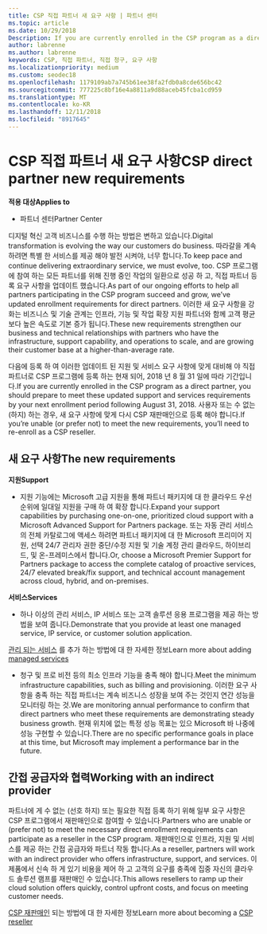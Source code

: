 ```yaml
---
title: CSP 직접 파트너 새 요구 사항 | 파트너 센터
ms.topic: article
ms.date: 10/29/2018
Description: If you are currently enrolled in the CSP program as a direct partner, you should prepare to meet these updated support and services requirements.
author: labrenne
ms.author: labrenne
keywords: CSP, 직접 파트너, 직접 청구, 요구 사항
ms.localizationpriority: medium
ms.custom: seodec18
ms.openlocfilehash: 1179109ab7a745b61ee38fa2fdb0a8cde656bc42
ms.sourcegitcommit: 777225c8bf16e4a8811a9d88aceb45fcba1cd959
ms.translationtype: MT
ms.contentlocale: ko-KR
ms.lasthandoff: 12/11/2018
ms.locfileid: "8917645"
---
```

# <a name="csp-direct-partner-new-requirements"></a><span data-ttu-id="76494-103">CSP 직접 파트너 새 요구 사항</span><span class="sxs-lookup"><span data-stu-id="76494-103">CSP direct partner new requirements</span></span>

**<span data-ttu-id="76494-104">적용 대상</span><span class="sxs-lookup"><span data-stu-id="76494-104">Applies to</span></span>**

- <span data-ttu-id="76494-105">파트너 센터</span><span class="sxs-lookup"><span data-stu-id="76494-105">Partner Center</span></span>

<span data-ttu-id="76494-106">디지털 혁신 고객 비즈니스를 수행 하는 방법은 변하고 있습니다.</span><span class="sxs-lookup"><span data-stu-id="76494-106">Digital transformation is evolving the way our customers do business.</span></span> <span data-ttu-id="76494-107">따라갈을 계속 하려면 특별 한 서비스를 제공 해야 발전 시켜야, 너무 합니다.</span><span class="sxs-lookup"><span data-stu-id="76494-107">To keep pace and continue delivering extraordinary service, we must evolve, too.</span></span> <span data-ttu-id="76494-108">CSP 프로그램에 참여 하는 모든 파트너를 위해 진행 중인 작업의 일환으로 성공 하 고, 직접 파트너 등록 요구 사항을 업데이트 했습니다.</span><span class="sxs-lookup"><span data-stu-id="76494-108">As part of our ongoing efforts to help all partners participating in the CSP program succeed and grow, we’ve updated enrollment requirements for direct partners.</span></span> <span data-ttu-id="76494-109">이러한 새 요구 사항을 강화는 비즈니스 및 기술 관계는 인프라, 기능 및 작업 확장 지원 파트너와 함께 고객 평균 보다 높은 속도로 기본 증가 됩니다.</span><span class="sxs-lookup"><span data-stu-id="76494-109">These new requirements strengthen our business and technical relationships with partners who have the infrastructure, support capability, and operations to scale, and are growing their customer base at a higher-than-average rate.</span></span>

<span data-ttu-id="76494-110">다음에 등록 하 여 이러한 업데이트 된 지원 및 서비스 요구 사항에 맞게 대비해 야 직접 파트너로 CSP 프로그램에 등록 하는 현재 되어, 2018 년 8 월 31 일에 따라 기간입니다.</span><span class="sxs-lookup"><span data-stu-id="76494-110">If you are currently enrolled in the CSP program as a direct partner, you should prepare to meet these updated support and services requirements by your next enrollment period following August 31, 2018.</span></span> <span data-ttu-id="76494-111">사용자 또는 수 없는 (하지) 하는 경우, 새 요구 사항에 맞게 다시 CSP 재판매인으로 등록 해야 합니다.</span><span class="sxs-lookup"><span data-stu-id="76494-111">If you’re unable (or prefer not) to meet the new requirements, you’ll need to re-enroll as a CSP reseller.</span></span>

## <a name="the-new-requirements"></a><span data-ttu-id="76494-112">새 요구 사항</span><span class="sxs-lookup"><span data-stu-id="76494-112">The new requirements</span></span>

**<span data-ttu-id="76494-113">지원</span><span class="sxs-lookup"><span data-stu-id="76494-113">Support</span></span>**

- <span data-ttu-id="76494-114">지원 기능에는 Microsoft 고급 지원을 통해 파트너 패키지에 대 한 클라우드 우선 순위에 일대일 지원을 구매 하 여 확장 합니다.</span><span class="sxs-lookup"><span data-stu-id="76494-114">Expand your support capabilities by purchasing one-on-one, prioritized cloud support with a Microsoft Advanced Support for Partners package.</span></span> <span data-ttu-id="76494-115">또는 자동 관리 서비스의 전체 카탈로그에 액세스 하려면 파트너 패키지에 대 한 Microsoft 프리미어 지원, 선택 24/7 관리자 권한 중단/수정 지원 및 기술 계정 관리 클라우드, 하이브리드, 및 온-프레미스에서 합니다.</span><span class="sxs-lookup"><span data-stu-id="76494-115">Or, choose a Microsoft Premier Support for Partners package to access the complete catalog of proactive services, 24/7 elevated break/fix support, and technical account management across cloud, hybrid, and on-premises.</span></span> 

**<span data-ttu-id="76494-116">서비스</span><span class="sxs-lookup"><span data-stu-id="76494-116">Services</span></span>**

- <span data-ttu-id="76494-117">하나 이상의 관리 서비스, IP 서비스 또는 고객 솔루션 응용 프로그램을 제공 하는 방법을 보여 줍니다.</span><span class="sxs-lookup"><span data-stu-id="76494-117">Demonstrate that you provide at least one managed service, IP service, or customer solution application.</span></span> 

<span data-ttu-id="76494-118">[관리 되는 서비스](https://partner.microsoft.com/business-opportunities/managed-services-provider) 를 추가 하는 방법에 대 한 자세한 정보</span><span class="sxs-lookup"><span data-stu-id="76494-118">Learn more about adding [managed services](https://partner.microsoft.com/business-opportunities/managed-services-provider)</span></span> 

- <span data-ttu-id="76494-119">청구 및 프로 비전 등의 최소 인프라 기능을 충족 해야 합니다.</span><span class="sxs-lookup"><span data-stu-id="76494-119">Meet the minimum infrastructure capabilities, such as billing and provisioning.</span></span>
<span data-ttu-id="76494-120">이러한 요구 사항을 충족 하는 직접 파트너는 계속 비즈니스 성장을 보여 주는 것인지 연간 성능을 모니터링 하는 것.</span><span class="sxs-lookup"><span data-stu-id="76494-120">We are monitoring annual performance to confirm that direct partners who meet these requirements are demonstrating steady business growth.</span></span> <span data-ttu-id="76494-121">현재 위치에 없는 특정 성능 목표는 있으 Microsoft 바 나중에 성능 구현할 수 있습니다.</span><span class="sxs-lookup"><span data-stu-id="76494-121">There are no specific performance goals in place at this time, but Microsoft may implement a performance bar in the future.</span></span> 

## <a name="working-with-an-indirect-provider"></a><span data-ttu-id="76494-122">간접 공급자와 협력</span><span class="sxs-lookup"><span data-stu-id="76494-122">Working with an indirect provider</span></span>

<span data-ttu-id="76494-123">파트너에 게 수 없는 (선호 하지) 또는 필요한 직접 등록 하기 위해 일부 요구 사항은 CSP 프로그램에서 재판매인으로 참여할 수 있습니다.</span><span class="sxs-lookup"><span data-stu-id="76494-123">Partners who are unable or (prefer not) to meet the necessary direct enrollment requirements can participate as a reseller in the CSP program.</span></span> <span data-ttu-id="76494-124">재판매인으로 인프라, 지원 및 서비스를 제공 하는 간접 공급자와 파트너 작동 합니다.</span><span class="sxs-lookup"><span data-stu-id="76494-124">As a reseller, partners will work with an indirect provider who offers infrastructure, support, and services.</span></span> <span data-ttu-id="76494-125">이 제품에서 신속 하 게 있기 비용을 제어 하 고 고객의 요구를 충족에 집중 자신의 클라우드 솔루션 램프를 재판매인 수 있습니다.</span><span class="sxs-lookup"><span data-stu-id="76494-125">This allows resellers to ramp up their cloud solution offers quickly, control upfront costs, and focus on meeting customer needs.</span></span>  

<span data-ttu-id="76494-126">[CSP 재판매인](https://partner.microsoft.com/cloud-solution-provider) 되는 방법에 대 한 자세한 정보</span><span class="sxs-lookup"><span data-stu-id="76494-126">Learn more about becoming a [CSP reseller](https://partner.microsoft.com/cloud-solution-provider)</span></span>



